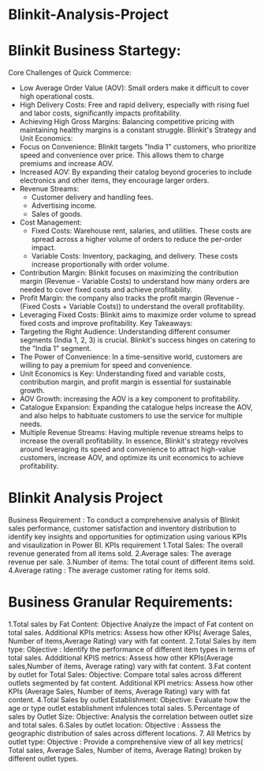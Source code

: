 # Blinkit-Analysis-Project

# Blinkit Business Startegy:
Core Challenges of Quick Commerce:
 * Low Average Order Value (AOV): Small orders make it difficult to cover high operational costs.
 * High Delivery Costs: Free and rapid delivery, especially with rising fuel and labor costs, significantly impacts profitability.
 * Achieving High Gross Margins: Balancing competitive pricing with maintaining healthy margins is a constant struggle.
Blinkit's Strategy and Unit Economics:
 * Focus on Convenience: Blinkit targets "India 1" customers, who prioritize speed and convenience over price. This allows them to charge premiums and increase AOV.
 * Increased AOV: By expanding their catalog beyond groceries to include electronics and other items, they encourage larger orders.
 * Revenue Streams:
   * Customer delivery and handling fees.
   * Advertising income.
   * Sales of goods.
 * Cost Management:
   * Fixed Costs: Warehouse rent, salaries, and utilities. These costs are spread across a higher volume of orders to reduce the per-order impact.
   * Variable Costs: Inventory, packaging, and delivery. These costs increase proportionally with order volume.
 * Contribution Margin: Blinkit focuses on maximizing the contribution margin (Revenue - Variable Costs) to understand how many orders are needed to cover fixed costs and achieve profitability.
 * Profit Margin: the company also tracks the profit margin (Revenue - (Fixed Costs + Variable Costs)) to understand the overall profitability.
 * Leveraging Fixed Costs: Blinkit aims to maximize order volume to spread fixed costs and improve profitability.
Key Takeaways:
 * Targeting the Right Audience: Understanding different consumer segments (India 1, 2, 3) is crucial. Blinkit's success hinges on catering to the "India 1" segment.
 * The Power of Convenience: In a time-sensitive world, customers are willing to pay a premium for speed and convenience.
 * Unit Economics is Key: Understanding fixed and variable costs, contribution margin, and profit margin is essential for sustainable growth.
 * AOV Growth: increasing the AOV is a key component to profitability.
 * Catalogue Expansion: Expanding the catalogue helps increase the AOV, and also helps to habituate customers to use the service for multiple needs.
 * Multiple Revenue Streams: Having multiple revenue streams helps to increase the overall profitability.
In essence, Blinkit's strategy revolves around leveraging its speed and convenience to attract high-value customers, increase AOV, and optimize its unit economics to achieve profitability.

# Blinkit Analysis Project 
Business Requirement :
To conduct a comprehensive analysis of Blinkit sales performance, customer satisfaction and inventory distribution to identify key insights and opportunities for optimization using various KPIs and visaulization in Power BI.
KPIs requirement 
1.Total Sales: The overall revenue generated from all items sold.
2.Average sales: The average revenue per sale.
3.Number of items: The total count of different items sold.
4.Average rating : The average customer rating for items sold.

# Business Granular Requirements:
1.Total sales by Fat Content: 
Objective Analyze the impact of Fat content on total sales.
Additional KPIs metrics: Assess how other KPIs( Average Sales, Number of items,Average Rating) vary with fat content.
2.Total Sales by item type: 
Objective : Identify the performance of different item types in terms of total sales.
Addditional KPIS metrics: Assess how other KPIs(Average sales,Number of items, Average rating) vary with fat content.
3.Fat content by outlet for Total Sales:
Objective: Compare total sales across different outlets segmented by fat content.
Additional KPI metrics: Assess how other KPIs (Average Sales, Number of items, Average Rating) vary with fat content.
4.Total Sales by outlet Establishment:
Objective: Evaluate how the age or type outlet establishment infulences total sales.
5.Percentage of sales by Outlet Size:
Objective: Analysis the correlation between outlet size and total sales.
6.Sales by outlet location:
Objective : Asssess the geographic distribution of sales across different locations.
7. All Metrics by outlet type: 
Objective : Provide a comprehensive view of all key metrics( Total sales, Average Sales, Number of items, Average Rating) broken by different outlet types.











